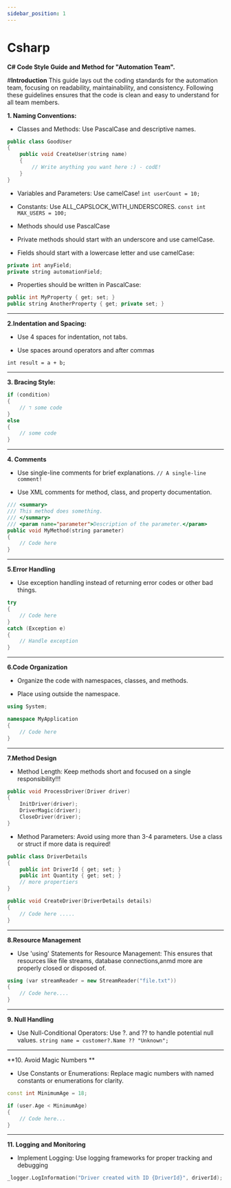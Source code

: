 ```yaml
---
sidebar_position: 1
---
```


# Csharp

**C# Code Style Guide and Method for "Automation Team".**

#**Introduction**
This guide lays out the coding standards for the automation team, focusing on readability, maintainability, and consistency. Following these guidelines ensures that the code is clean and easy to understand for all team members.

**1. Naming Conventions:**
* Classes and Methods: Use PascalCase and descriptive names.

```cpp
public class GoodUser
{
    public void CreateUser(string name)
    {
        // Write anything you want here :) - codE!
    }
}
```

* Variables and Parameters: Use camelCase!
`int userCount = 10;`

* Constants: Use ALL_CAPSLOCK_WITH_UNDERSCORES.
`const int MAX_USERS = 100;`

* Methods should use PascalCase

* Private methods should start with an underscore and use camelCase.
* Fields should start with a lowercase letter and use camelCase:

```cpp
private int anyField;
private string automationField;
```

* Properties should be written in PascalCase:

```cpp
public int MyProperty { get; set; }
public string AnotherProperty { get; private set; }
```

---
**2.Indentation and Spacing:**
 * Use 4 spaces for indentation, not tabs.

 * Use spaces around operators and after commas

`int result = a + b;`

---

**3. Bracing Style:**

```cpp
if (condition)
{
    // ד some code
}
else
{
    // some code
}
```
---
**4. Comments**
* Use single-line comments for brief explanations.
`// A single-line comment!`

* Use XML comments for method, class, and property documentation.


```cpp
/// <summary>
/// This method does something.
/// </summary>
/// <param name="parameter">Description of the parameter.</param>
public void MyMethod(string parameter)
{
    // Code here
}
```
---
**5.Error Handling**
* Use exception handling instead of returning error codes or other bad things.

```cpp
try
{
    // Code here
}
catch (Exception e)
{
    // Handle exception
}
```
---
**6.Code Organization**

* Organize the code with namespaces, classes, and methods.

* Place using outside the namespace.

```cpp
using System;

namespace MyApplication
{
    // Code here
}
```
---
**7.Method Design**
* Method Length: Keep methods short and focused on a single responsibility!!!

```cpp
public void ProcessDriver(Driver driver)
{
    InitDriver(driver);
    DriverMagic(driver);
    CloseDriver(driver);
}
```

* Method Parameters: Avoid using more than 3-4 parameters. Use a class or struct if more data is required!


```cpp
public class DriverDetails
{
    public int DriverId { get; set; }
    public int Quantity { get; set; }
    // more propertiers
}

public void CreateDriver(DriverDetails details)
{
    // Code here .....
}
```
---
**8.Resource Management**
* Use 'using' Statements for Resource Management: This ensures that resources like file streams, database connections,anmd more  are properly closed or disposed of.

```cpp
using (var streamReader = new StreamReader("file.txt"))
{
    // Code here....
}
```
---

**9. Null Handling**
* Use Null-Conditional Operators: Use ?. and ?? to handle potential null values.
`string name = customer?.Name ?? "Unknown";`

---

**10. Avoid Magic Numbers **
* Use Constants or Enumerations: Replace magic numbers with named constants or enumerations for clarity.

```cpp
const int MinimumAge = 18;

if (user.Age < MinimumAge)
{
    // Code here...
}
```


---

**11. Logging and Monitoring**

* Implement Logging: Use logging frameworks for proper tracking and debugging
```cpp
_logger.LogInformation("Driver created with ID {DriverId}", driverId);
```






